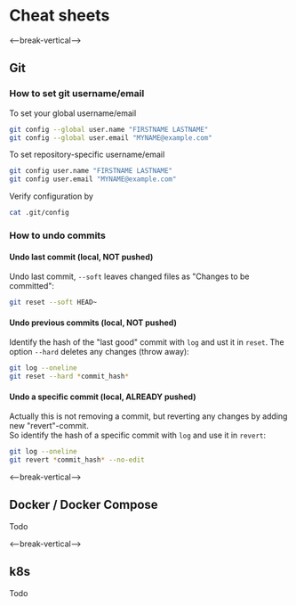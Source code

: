 <!-- .slide: -->
# Cheat sheets
<--break-vertical-->

## Git

### How to set git username/email
To set your global username/email
```bash
git config --global user.name "FIRSTNAME LASTNAME"
git config --global user.email "MYNAME@example.com"
```

To set repository-specific username/email
```bash
git config user.name "FIRSTNAME LASTNAME"
git config user.email "MYNAME@example.com"
```

Verify configuration by
```bash
cat .git/config
```

### How to undo commits

#### Undo last commit (local, NOT pushed)
Undo last commit, `--soft` leaves changed files as "Changes to be committed":
```bash
git reset --soft HEAD~
```

#### Undo previous commits (local, NOT pushed)
Identify the hash of the "last good" commit with `log` and ust it in `reset`. The option `--hard` deletes any changes (throw away):
```bash
git log --oneline
git reset --hard *commit_hash*
```

#### Undo a specific commit (local, ALREADY pushed)
Actually this is not removing a commit, but reverting any changes by adding new "revert"-commit.  
So identify the hash of a specific commit with `log` and use it in `revert`:
```bash
git log --oneline
git revert *commit_hash* --no-edit
```

<--break-vertical-->

## Docker / Docker Compose

Todo

<--break-vertical-->

## k8s

Todo






